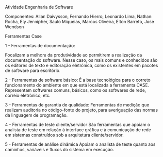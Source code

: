 Atividade Engenharia de Software

Componentes: 
Allan Daivysson, 
Fernando Hierro, 
Leonardo Lima, 
Nathan Rocha, 
Ely Jennipher, 
Saulo Miqueias, 
Marcos Oliveira, 
Elton Barreto, 
Jose Wendson 

Ferramentas Case

1 - Ferramentas de documentação: 

Focalizam a melhora da produtividade ao permitirem a realização da documentação do software. Nesse caso, os mais comuns e conhecidos são os editores de texto e editoração eletrônica, como os existentes em pacotes de software para escritório.

2 - Ferramentas de software básico:
É a base tecnológica para o correto funcionamento do ambiente em que está localizada a ferramenta CASE. Representam softwares comuns, básicos, como os softwares de rede, correio eletrônico, etc.

3 - Ferramentas de garantia de qualidade:
Ferramentas de medição que realizam auditoria no código-fonte do projeto, para averiguação das normas da linguagem de programação.

4 - Ferramentas de teste cliente/servidor
São ferramentas que apoiam o analista de teste em relação à interface gráfica e à comunicação de rede em sistemas construídos sob a arquitetura cliente/servidor.

5 - Ferramentas de análise dinâmica 
Apoiam o analista de teste quanto aos caminhos, variáveis e fluxos do sistema em execução.
